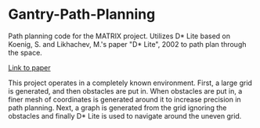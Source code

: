 # Gantry-Path-Planning

Path planning code for the MATRIX project. Utilizes D* Lite based on Koenig, S. and Likhachev, M.'s paper "D* Lite", 2002 to path plan through the space.

[Link to paper](http://idm-lab.org/bib/abstracts/papers/aaai02b.pdf)


This project operates in a completely known environment. First, a large grid is generated, and then obstacles are put in. When obstacles are put in, a finer mesh of coordinates is generated around it to increase precision in path planning. Next, a graph is generated from the grid ignoring the obstacles and finally D* Lite is used to navigate around the uneven grid.
